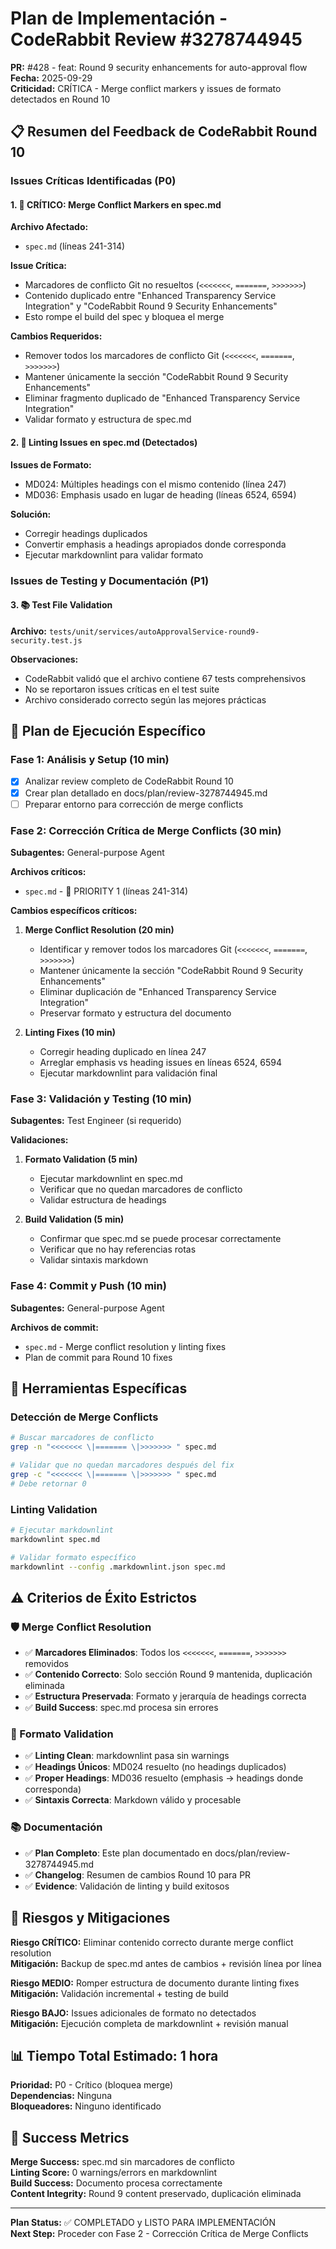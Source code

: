 # Plan de Implementación - CodeRabbit Review #3278744945

**PR:** #428 - feat: Round 9 security enhancements for auto-approval flow  
**Fecha:** 2025-09-29  
**Criticidad:** CRÍTICA - Merge conflict markers y issues de formato detectados en Round 10

## 📋 Resumen del Feedback de CodeRabbit Round 10

### Issues Críticas Identificadas (P0)

#### 1. **🚨 CRÍTICO: Merge Conflict Markers en spec.md**
**Archivo Afectado:**
- `spec.md` (líneas 241-314)

**Issue Crítica:**
- Marcadores de conflicto Git no resueltos (`<<<<<<<`, `=======`, `>>>>>>>`)
- Contenido duplicado entre "Enhanced Transparency Service Integration" y "CodeRabbit Round 9 Security Enhancements"
- Esto rompe el build del spec y bloquea el merge

**Cambios Requeridos:**
- Remover todos los marcadores de conflicto Git (`<<<<<<<`, `=======`, `>>>>>>>`)
- Mantener únicamente la sección "CodeRabbit Round 9 Security Enhancements"
- Eliminar fragmento duplicado de "Enhanced Transparency Service Integration"
- Validar formato y estructura de spec.md

#### 2. **🔧 Linting Issues en spec.md (Detectados)**
**Issues de Formato:**
- MD024: Múltiples headings con el mismo contenido (línea 247)
- MD036: Emphasis usado en lugar de heading (líneas 6524, 6594)

**Solución:**
- Corregir headings duplicados
- Convertir emphasis a headings apropiados donde corresponda
- Ejecutar markdownlint para validar formato

### Issues de Testing y Documentación (P1)

#### 3. **📚 Test File Validation**
**Archivo:** `tests/unit/services/autoApprovalService-round9-security.test.js`

**Observaciones:**
- CodeRabbit validó que el archivo contiene 67 tests comprehensivos
- No se reportaron issues críticas en el test suite
- Archivo considerado correcto según las mejores prácticas

## 🎯 Plan de Ejecución Específico

### Fase 1: Análisis y Setup (10 min)
- [x] Analizar review completo de CodeRabbit Round 10
- [x] Crear plan detallado en docs/plan/review-3278744945.md
- [ ] Preparar entorno para corrección de merge conflicts

### Fase 2: Corrección Crítica de Merge Conflicts (30 min)
**Subagentes:** General-purpose Agent

**Archivos críticos:**
- `spec.md` - 🚨 PRIORITY 1 (líneas 241-314)

**Cambios específicos críticos:**
1. **Merge Conflict Resolution (20 min)**
   - Identificar y remover todos los marcadores Git (`<<<<<<<`, `=======`, `>>>>>>>`)
   - Mantener únicamente la sección "CodeRabbit Round 9 Security Enhancements"
   - Eliminar duplicación de "Enhanced Transparency Service Integration"
   - Preservar formato y estructura del documento

2. **Linting Fixes (10 min)**
   - Corregir heading duplicado en línea 247
   - Arreglar emphasis vs heading issues en líneas 6524, 6594
   - Ejecutar markdownlint para validación final

### Fase 3: Validación y Testing (10 min)
**Subagentes:** Test Engineer (si requerido)

**Validaciones:**
1. **Formato Validation (5 min)**
   - Ejecutar markdownlint en spec.md
   - Verificar que no quedan marcadores de conflicto
   - Validar estructura de headings

2. **Build Validation (5 min)**
   - Confirmar que spec.md se puede procesar correctamente
   - Verificar que no hay referencias rotas
   - Validar sintaxis markdown

### Fase 4: Commit y Push (10 min)
**Subagentes:** General-purpose Agent

**Archivos de commit:**
- `spec.md` - Merge conflict resolution y linting fixes
- Plan de commit para Round 10 fixes

## 🔧 Herramientas Específicas

### Detección de Merge Conflicts
```bash
# Buscar marcadores de conflicto
grep -n "<<<<<<< \|======= \|>>>>>>> " spec.md

# Validar que no quedan marcadores después del fix
grep -c "<<<<<<< \|======= \|>>>>>>> " spec.md
# Debe retornar 0
```

### Linting Validation
```bash
# Ejecutar markdownlint
markdownlint spec.md

# Validar formato específico
markdownlint --config .markdownlint.json spec.md
```

## ⚠️ Criterios de Éxito Estrictos

### 🛡️ Merge Conflict Resolution
- ✅ **Marcadores Eliminados**: Todos los `<<<<<<<`, `=======`, `>>>>>>>` removidos
- ✅ **Contenido Correcto**: Solo sección Round 9 mantenida, duplicación eliminada
- ✅ **Estructura Preservada**: Formato y jerarquía de headings correcta
- ✅ **Build Success**: spec.md procesa sin errores

### 🧪 Formato Validation
- ✅ **Linting Clean**: markdownlint pasa sin warnings
- ✅ **Headings Únicos**: MD024 resuelto (no headings duplicados)
- ✅ **Proper Headings**: MD036 resuelto (emphasis → headings donde corresponda)
- ✅ **Sintaxis Correcta**: Markdown válido y procesable

### 📚 Documentación
- ✅ **Plan Completo**: Este plan documentado en docs/plan/review-3278744945.md
- ✅ **Changelog**: Resumen de cambios Round 10 para PR
- ✅ **Evidence**: Validación de linting y build exitosos

## 🚨 Riesgos y Mitigaciones

**Riesgo CRÍTICO:** Eliminar contenido correcto durante merge conflict resolution  
**Mitigación:** Backup de spec.md antes de cambios + revisión línea por línea

**Riesgo MEDIO:** Romper estructura de documento durante linting fixes  
**Mitigación:** Validación incremental + testing de build

**Riesgo BAJO:** Issues adicionales de formato no detectados  
**Mitigación:** Ejecución completa de markdownlint + revisión manual

## 📊 Tiempo Total Estimado: 1 hora

**Prioridad:** P0 - Crítico (bloquea merge)  
**Dependencias:** Ninguna  
**Bloqueadores:** Ninguno identificado

## 🎯 Success Metrics

**Merge Success:** spec.md sin marcadores de conflicto  
**Linting Score:** 0 warnings/errors en markdownlint  
**Build Success:** Documento procesa correctamente  
**Content Integrity:** Round 9 content preservado, duplicación eliminada

---

**Plan Status:** ✅ COMPLETADO y LISTO PARA IMPLEMENTACIÓN  
**Next Step:** Proceder con Fase 2 - Corrección Crítica de Merge Conflicts